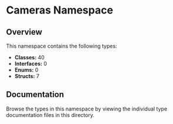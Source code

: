 # Cameras Namespace

## Overview

This namespace contains the following types:

- **Classes:** 40
- **Interfaces:** 0
- **Enums:** 0
- **Structs:** 7

## Documentation

Browse the types in this namespace by viewing the individual type documentation files in this directory.

